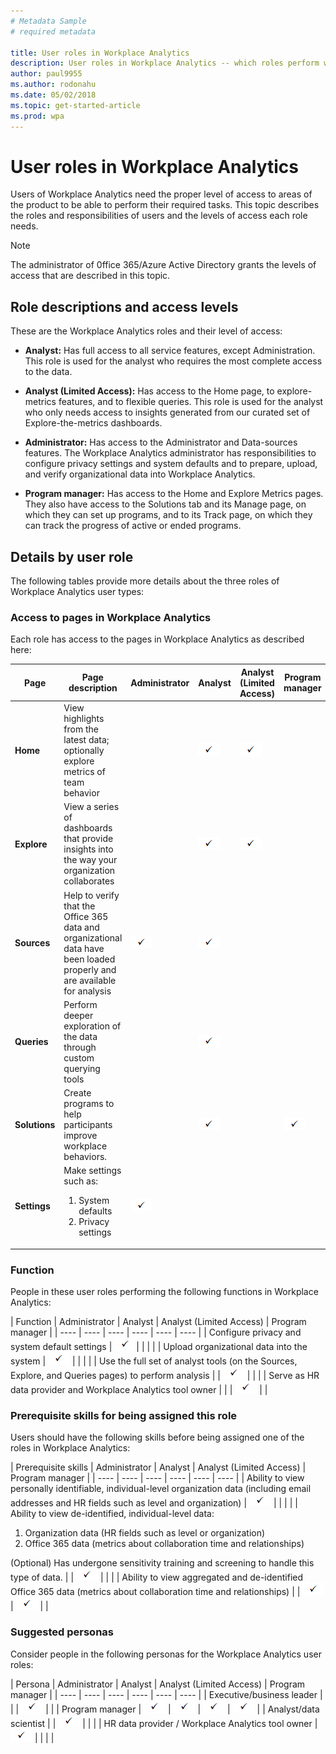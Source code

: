 ```yaml
---
# Metadata Sample
# required metadata

title: User roles in Workplace Analytics
description: User roles in Workplace Analytics -- which roles perform which functions and have access to each page of Workplace Analytics
author: paul9955
ms.author: rodonahu
ms.date: 05/02/2018
ms.topic: get-started-article
ms.prod: wpa
---
```


# User roles in Workplace Analytics 

Users of Workplace Analytics need the proper level of access to areas of the product to be able to perform their required tasks. This topic describes the roles and responsibilities of users and the levels of access each role needs. 

> [!Note] 
> The administrator of 0ffice 365/Azure Active Directory grants the levels of access that are described in this topic.  

## Role descriptions and access levels

These are the Workplace Analytics roles and their level of access:

 * **Analyst:** Has full access to all service features, except Administration. This role is used for the analyst who requires the most complete access to the data.

 * **Analyst (Limited Access):** Has access to the Home page, to explore-metrics features, and to flexible queries. This role is used for the analyst who only needs access to insights generated from our curated set of Explore-the-metrics dashboards.

 * **Administrator:** Has access to the Administrator and Data-sources features. The Workplace Analytics administrator has responsibilities to configure privacy settings and system defaults and to prepare, upload, and verify organizational data into Workplace Analytics. 

 * **Program manager:** Has access to the Home and Explore Metrics pages. They also have access to the Solutions tab and its Manage page, on which they can set up programs, and to its Track page, on which they can track the progress of active or ended programs.

## Details by user role

The following tables provide more details about the three roles of Workplace Analytics user types:

### Access to pages in Workplace Analytics

Each role has access to the pages in Workplace Analytics as described here: 

|  Page  | Page description |  Administrator |  Analyst |  Analyst (Limited Access) | Program manager |
| ---- | ---- | ---- | ---- | ---- | ---- |
| **Home** | View highlights from the latest data; optionally explore metrics of team behavior |   | <img src="../Images/WpA/check-mark.png"> | <img src="../Images/WpA/check-mark.png"> | |
| **Explore** | View a series of dashboards that provide insights into the way your organization collaborates |   | <img src="../Images/WpA/check-mark.png"> | <img src="../Images/WpA/check-mark.png"> | |
| **Sources** | Help to verify that the Office 365 data and organizational data have been loaded properly and are available for analysis | <img src="../Images/WpA/check-mark.png"> | <img src="../Images/WpA/check-mark.png"> |   | |
| **Queries** | Perform deeper exploration of the data through custom querying tools |   | <img src="../Images/WpA/check-mark.png"> |   | |
| **Solutions** | Create programs to help participants improve workplace behaviors. |   | <img src="../Images/WpA/check-mark.png">  |   |  <img src="../Images/WpA/check-mark.png"> |
| **Settings** | Make settings such as: <ol><li>System defaults</li><li>Privacy settings</li></ol> | <img src="../Images/WpA/check-mark.png"> |   |   | |

### Function

People in these user roles performing the following functions in Workplace Analytics:

|  Function |  Administrator |  Analyst |  Analyst (Limited Access) | Program manager |
| ---- | ---- | ---- | ---- | ---- | ---- |
| Configure privacy and system default settings | <img src="../Images/WpA/check-mark.png">| |  |   |
| Upload organizational data into the system | <img src="../Images/WpA/check-mark.png"> | |  | |
| Use the full set of analyst tools (on the Sources, Explore, and Queries pages) to perform analysis |   | <img src="../Images/WpA/check-mark.png"> | | |
| Serve as HR data provider and Workplace Analytics tool owner |   | |  <img src="../Images/WpA/check-mark.png"> |   |

### Prerequisite skills for being assigned this role

Users should have the following skills before being assigned one of the roles in Workplace Analytics:

|  Prerequisite skills  |   Administrator |  Analyst |  Analyst (Limited Access) | Program manager |
| ---- | ---- | ---- | ---- | ---- | ---- |
|  Ability to view personally identifiable, individual-level organization data (including email addresses and HR fields such as level and organization) | <img src="../Images/WpA/check-mark.png"> | | | |
|  Ability to view de-identified, individual-level data:<ol><li>Organization data (HR fields such as level or organization)</li><li>Office 365 data (metrics about collaboration time and relationships)</li></ol>(Optional) Has undergone sensitivity training and screening to handle this type of data.  |   | <img src="../Images/WpA/check-mark.png"> | | |
|  Ability to view aggregated and de-identified Office 365 data (metrics about collaboration time and relationships) | | <img src="../Images/WpA/check-mark.png"> | <img src="../Images/WpA/check-mark.png"> | |

### Suggested personas

Consider people in the following personas for the Workplace Analytics user roles: 

|  Persona |  Administrator |  Analyst |  Analyst (Limited Access) | Program manager |
| ---- | ---- | ---- | ---- | ---- | ---- |
| Executive/business leader | | | <img src="../Images/WpA/check-mark.png"> |   |
| Program manager | <img src="../Images/WpA/check-mark.png"> | <img src="../Images/WpA/check-mark.png"> | <img src="../Images/WpA/check-mark.png"> | <img src="../Images/WpA/check-mark.png"> |
| Analyst/data scientist |   | <img src="../Images/WpA/check-mark.png"> | | |
|  HR data provider / Workplace Analytics tool owner |    <img src="../Images/WpA/check-mark.png"> |   | | |



	


